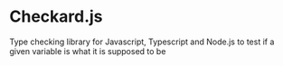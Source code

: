 # Checkard.js
Type checking library for Javascript, Typescript and Node.js to test if a given variable is what it is supposed to be
